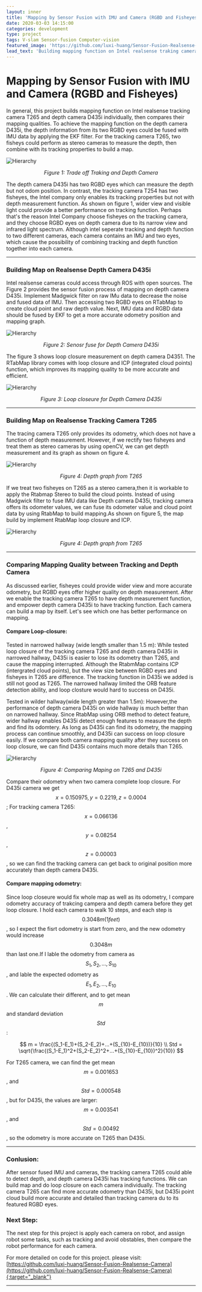 ```yaml
---
layout: inner
title: 'Mapping by Sensor Fusion with IMU and Camera (RGBD and Fisheyes)'
date: 2020-03-03 14:15:00
categories: development
type: project
tags: V-slam Sensor-fusion Computer-vision
featured_image: 'https://github.com/luxi-huang/Sensor-Fusion-Realsense-Camera/blob/master/img/ezgif.com-crop.gif?raw=true'
lead_text: 'Building mapping function on Intel realsense traking camera T265 and depth camera D435i individually, then compare their mapping qualities.'
---
```



<!-- https://github.com/luxi-huang/Sensor-Fusion-Realsense-Camera/blob/master/img/mapping.png?raw=true' -->

# Mapping by Sensor Fusion with IMU and Camera (RGBD and Fisheyes)

<!-- This is my MSc Thesis / University of Edinburgh[^1][^2]. Here is a short video: -->
In general, this project builds mapping function on Intel realsense tracking camera T265 and depth camera D435i individually, then compares their mapping qualities. To achieve the mapping function on the depth camera D435i, the depth information from its two RGBD eyes could be fused with IMU data by applying the EKF filter. For the tracking camera T265, two fisheys could perform as stereo cameras to measure the depth, then combine with its tracking properties to build a map.


![Hierarchy](https://github.com/luxi-huang/portfolio/blob/master/img/posts/sensor_fusion/comparing_map_traking.png?raw=true)*<center>Figure 1: Trade off Traking and Depth Camera</center>*

The depth camera D435i has two RGBD eyes which can measure the depth but not odom position. In contrast, the tracking camera T254 has two fisheyes, the Intel company only enables its tracking properties but not with depth measurement function. As shown on figure 1, wider view and visible light could provide a better performance on tracking function. Perhaps that's the reason Intel Company choose fisheyes on the tracking camera,  and they choose RGBD eyes on depth camera due to its narrow view and infrared light spectrum. Although intel seperate tracking and depth function to two different cameras, each camera contains  an IMU and two eyes, which cause the possibility of combining tracking and depth function together into each camera.

---

### Building Map on Realsense Depth Camera D435i

Intel realsense cameras could access through ROS with open sources. The Figure 2 provides the sensor fusion process of mapping on depth camera D435i. Implement Madgwick filter on raw IMu data to decrease the noise and fused data of IMU. Then accessing two RGBD eyes on RTabMap to create cloud point and raw depth value. Next, IMU data and RGBD data should be fused by EKF to get a more accurate odometry position and mapping graph.

![Hierarchy](https://github.com/luxi-huang/portfolio/blob/master/img/posts/sensor_fusion/Sensor_fusion_D435i.png?raw=true)*<center>Figure 2: Senosr fuse for Depth Camera D435i</center>*

The figure 3 shows loop closure measurement on depth camera D4351. The RTabMap library comes with loop closure and ICP (integrated cloud points) function, which improves its mapping quality to be more accurate and efficient.


![Hierarchy](https://github.com/luxi-huang/portfolio/blob/master/img/posts/sensor_fusion/ezgif.com-gif-maker-1.gif?raw=true)*<center>Figure 3: Loop closeure for Depth Camera D435i</center>*



<!-- <iframe width="560" height="315" src="https://www.youtube.com/embed/FVJkvy9j-2g" frameborder="0" allow="accelerometer; autoplay; encrypted-media; gyroscope; picture-in-picture" allowfullscreen></iframe> -->

---
### Building Map on Realsense Tracking Camera T265

The tracing camera T265 only provides its odometry, which does not  have a function of  depth measurement. However, if we rectify two fisheyes and treat them as stereo cameras by using openCV, we can get depth measurement and its graph as shown on figure 4.


![Hierarchy](https://github.com/luxi-huang/portfolio/blob/master/img/posts/sensor_fusion/depth.png?raw=true)*<center>Figure 4: Depth graph from T265</center>*


If we treat two fisheyes on T265 as a stereo camera,then it is workable to apply the Rtabmap Stereo to build the cloud points. Instead of using Madgwick filter to fuse IMU data like Depth camera D435i, tracking camera offers its odometer values,  we can fuse its odometer value and cloud point data by using RtabMap to build mapping.As shown on figure 5, the map build by implement RtabMap loop closure and ICP.

![Hierarchy](https://github.com/luxi-huang/portfolio/blob/master/img/posts/sensor_fusion/?raw=true)*<center>Figure 4: Depth graph from T265</center>*

---
### Comparing Mapping Quality between Tracking and Depth Camera

As discussed earlier, fisheyes could provide wider view and more accurate odometry, but RGBD eyes offer higher quality on depth measurement. After we enable the tracking camera T265 to have depth measurement function, and empower depth camera D435i to have tracking function. Each camera can build a map by itself. Let's see which one has better performance on mapping.


#### Compare Loop-closure:

Tested in narrowed hallway (wide length smaller than 1.5 m): While tested loop closure of the tracking camera T265 and depth camera D435i in narrowed hallway, D435i is easier to lose its odometry than T265, and cause the mapping interrupted. Although the RtabmMap contains ICP (intergrated cloud points), but the view size between RGBD eyes and fisheyes in T265 are difference. The tracking function in D435i we added is still not good as T265. The narrowed hallway limited the ORB feature detection ability, and loop closture would hard to success on D435i.   

Tested in wilder hallway(wide length greater than 1.5m): However,the performance of depth camera D435i on wide hallway is much better than on narrowed hallway. Since RtabMap using ORB method to detect feature, wider hallway enables D435i detect enough features to measure the depth and find its odomtery. As long as D435i can find its odometry, the mapping process can continue smoothly, and D435i can success on loop closure easily. If we compare both camera mapping quality after they success on loop closure, we can find D435i contains much more details than T265.

![Hierarchy](https://github.com/luxi-huang/portfolio/blob/master/img/posts/sensor_fusion/Mapping_camperision.png?raw=true)*<center>Figure 4: Comparing Maping on T265 and D435i</center>*



Compare their odometry when two camera complete loop closure. For D435i camera we get $$  x=0.150975,y = 0.2219,z = 0.0004 $$ ; For tracking camera T265: $$x= 0.066136$$, $$y = 0.08254$$, $$z =0.00003$$, so we can find the tracking camera can get back to original position more accurately than depth camera D435i.  

#### Compare mapping odometry:
Since loop closeure would fix whole map as well as its odometry, I compare odometry accuracy of trakcing campera and depth camera before they get loop closure. I hold each camera to walk 10 steps, and each step is $$ 0.3048 m (1 feet) $$, so I expect the fisrt odometry is start from zero, and the new odometry would increase $$ 0.3048 m $$ than last one.If I lable the odometry from camera as $$S_1,S_2,...,S_{10}$$, and lable the expected odometry as $$ E_1,E_2,...,E_{10}$$. We can calculate their different, and to get mean $$m$$ and standard deviation $$Std$$:

$$
m = \frac{(S_1-E_1)+(S_2-E_2)+...+(S_{10}-E_{10})}{10}
\\
Std = \sqrt{\frac{(S_1-E_1)^2+(S_2-E_2)^2+...+(S_{10}-E_{10})^2}{10}}
$$


For T265 camera, we can find the get mean $$m = 0.001653$$, and  $$Std = 0.000548$$, but for D435i, the values are larger:  $$m = 0.003541$$, and  $$Std = 0.00492$$, so the odometry is more accurate on T265 than D435i.

---
### Conlusion:
After sensor fused IMU and cameras, the tracking camera T265 could able to detect depth, and depth camera D435i has tracking functions. We can build map and do loop closure on each camera individually. The tracking camera T265 can find more accurate odometry than D435i, but D435i point cloud build more accurate and detailed than tracking camera du to its featured RGBD eyes.

### Next Step:
The next step for this project is apply each camera on robot, and assign robot some tasks, such as tracking and avoid obstables, then compare the robot performance for each camera.


For more detailed on code for this project. please visit: [https://github.com/luxi-huang/Sensor-Fusion-Realsense-Camera](https://github.com/luxi-huang/Sensor-Fusion-Realsense-Camera){:target="_blank"}



---

[^1]: Currently working on this project, I will keep updating this post based on the progress of the thesis.
[^2]: The cover picture is taken from [the repo of the project](<https://arxiv.org/pdf/1710.09767.pdf>){:target="_blank"}
